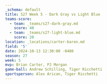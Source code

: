 ```yaml
---
_schema: default
title: S27 Week 5 - Dark Gray vs Light Blue
teams-score:
  - team: _teams/s27-dark-gray.md
    score: 40
  - team: _teams/s27-light-blue.md
    score: 20
location: _locations/carter-baron.md
field: '5'
date: 2024-10-13 12:30:00 -0400
season: 27
week: 5
mvp: Brian Carter, PJ Morgan
game-ball: Andrew Schilling, Tiger Ricchetti
sportsperson: Alex Arican, Tiger Ricchetti
---
```

